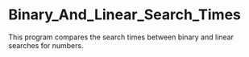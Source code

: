 # Binary_And_Linear_Search_Times
This program compares the search times between binary and linear searches for numbers.
